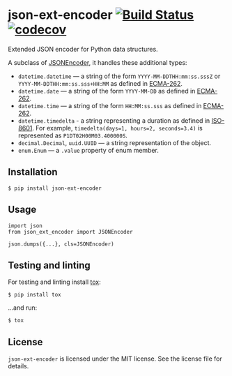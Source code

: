 # json-ext-encoder [![Build Status](https://travis-ci.org/Gr1N/json-ext-encoder.svg?branch=master)](https://travis-ci.org/Gr1N/json-ext-encoder) [![codecov](https://codecov.io/gh/Gr1N/json-ext-encoder/branch/master/graph/badge.svg)](https://codecov.io/gh/Gr1N/json-ext-encoder)

Extended JSON encoder for Python data structures.

A subclass of [JSONEncoder](https://docs.python.org/3/library/json.html#json.JSONEncoder), it handles these additional types:

- `datetime.datetime` — a string of the form `YYYY-MM-DDTHH:mm:ss.sssZ` or `YYYY-MM-DDTHH:mm:ss.sss+HH:MM` as defined in [ECMA-262](https://www.ecma-international.org/ecma-262/5.1/#sec-15.9.1.15).
- `datetime.date` — a string of the form `YYYY-MM-DD` as defined in [ECMA-262](https://www.ecma-international.org/ecma-262/5.1/#sec-15.9.1.15).
- `datetime.time` — a string of the form `HH:MM:ss.sss` as defined in [ECMA-262](https://www.ecma-international.org/ecma-262/5.1/#sec-15.9.1.15).
- `datetime.timedelta` - a string representing a duration as defined in [ISO-8601](https://www.iso.org/iso-8601-date-and-time-format.html). For example, `timedelta(days=1, hours=2, seconds=3.4)` is represented as `P1DT02H00M03.400000S`.
- `decimal.Decimal`, `uuid.UUID` — a string representation of the object.
- `enum.Enum` — a `.value` property of enum member.

## Installation

    $ pip install json-ext-encoder

## Usage

    import json
    from json_ext_encoder import JSONEncoder

    json.dumps({...}, cls=JSONEncoder)

## Testing and linting

For testing and linting install [tox](http://tox.readthedocs.io):

    $ pip install tox

...and run:

    $ tox

## License

`json-ext-encoder` is licensed under the MIT license. See the license file for details.
